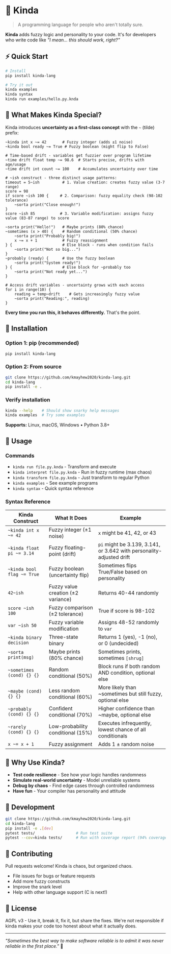 # 🤷 Kinda

> A programming language for people who aren't totally sure.

**Kinda** adds fuzzy logic and personality to your code. It's for developers who write code like _"I mean… this should work, right?"_

## ⚡ Quick Start

```bash
# Install
pip install kinda-lang

# Try it out 
kinda examples
kinda syntax
kinda run examples/hello.py.knda
```

## 🎲 What Makes Kinda Special?

Kinda introduces **uncertainty as a first-class concept** with the `~` (tilde) prefix:

```kinda
~kinda int x ~= 42       # Fuzzy integer (adds ±1 noise)
~kinda bool ready ~= True # Fuzzy boolean (might flip to False)

# Time-based drift - variables get fuzzier over program lifetime
~time drift float temp ~= 98.6  # Starts precise, drifts with age/usage
~time drift int count ~= 100    # Accumulates uncertainty over time

# ~ish construct - three distinct usage patterns:
timeout = 5~ish          # 1. Value creation: creates fuzzy value (3-7 range)
score = 98
if score ~ish 100 {     # 2. Comparison: fuzzy equality check (98-102 tolerance)  
    ~sorta print("Close enough!")
}
score ~ish 85           # 3. Variable modification: assigns fuzzy value (83-87 range) to score

~sorta print("Hello!")   # Maybe prints (80% chance)  
~sometimes (x > 40) {    # Random conditional (50% chance)
    ~sorta print("Probably big!")
    x ~= x + 1           # Fuzzy reassignment
} {                      # Else block - runs when condition fails
    ~sorta print("Not so big...")
}
~probably (ready) {      # Use the fuzzy boolean 
    ~sorta print("System ready!")
} {                      # Else block for ~probably too
    ~sorta print("Not ready yet...")
}

# Access drift variables - uncertainty grows with each access
for i in range(10) {
    reading = temp~drift    # Gets increasingly fuzzy value
    ~sorta print("Reading:", reading)
}
```

**Every time you run this, it behaves differently.** That's the point.

## 🚀 Installation

### Option 1: pip (recommended)
```bash
pip install kinda-lang
```

### Option 2: From source  
```bash
git clone https://github.com/kmayhew2020/kinda-lang.git
cd kinda-lang
pip install -e .
```

### Verify installation
```bash
kinda --help    # Should show snarky help messages
kinda examples  # Try some examples
```

**Supports:** Linux, macOS, Windows • Python 3.8+

## 📖 Usage

### Commands
- `kinda run file.py.knda` - Transform and execute 
- `kinda interpret file.py.knda` - Run in fuzzy runtime (max chaos)
- `kinda transform file.py.knda` - Just transform to regular Python
- `kinda examples` - See example programs
- `kinda syntax` - Quick syntax reference

### Syntax Reference

| Kinda Construct | What It Does | Example |
|-----------------|--------------|---------|
| `~kinda int x ~= 42` | Fuzzy integer (±1 noise) | `x` might be 41, 42, or 43 |
| `~kinda float pi ~= 3.14` | Fuzzy floating-point (drift) | `pi` might be 3.139, 3.141, or 3.642 with personality-adjusted drift |
| `~kinda bool flag ~= True` | Fuzzy boolean (uncertainty flip) | Sometimes flips True/False based on personality |
| `42~ish` | Fuzzy value creation (±2 variance) | Returns 40-44 randomly |  
| `score ~ish 100` | Fuzzy comparison (±2 tolerance) | True if score is 98-102 |
| `var ~ish 50` | Fuzzy variable modification | Assigns 48-52 randomly to `var` |
| `~kinda binary decision` | Three-state binary | Returns 1 (yes), -1 (no), or 0 (undecided) |
| `~sorta print(msg)` | Maybe prints (80% chance) | Sometimes prints, sometimes `[shrug]` |
| `~sometimes (cond) {} {}` | Random conditional (50%) | Block runs if both random AND condition, optional else |
| `~maybe (cond) {} {}` | Less random conditional (60%) | More likely than ~sometimes but still fuzzy, optional else |
| `~probably (cond) {} {}` | Confident conditional (70%) | Higher confidence than ~maybe, optional else |
| `~rarely (cond) {} {}` | Low-probability conditional (15%) | Executes infrequently, lowest chance of all conditionals |
| `x ~= x + 1` | Fuzzy assignment | Adds 1 ± random noise |

## 🎯 Why Use Kinda?

- **Test code resilience** - See how your logic handles randomness
- **Simulate real-world uncertainty** - Model unreliable systems  
- **Debug by chaos** - Find edge cases through controlled randomness
- **Have fun** - Your compiler has personality and attitude

## 🔧 Development

```bash
git clone https://github.com/kmayhew2020/kinda-lang.git
cd kinda-lang
pip install -e .[dev]
pytest tests/                  # Run test suite
pytest --cov=kinda tests/      # Run with coverage report (94% coverage)
```

## 🤝 Contributing

Pull requests welcome! Kinda is chaos, but organized chaos.

- File issues for bugs or feature requests
- Add more fuzzy constructs
- Improve the snark level
- Help with other language support (C is next!)

## 📜 License

AGPL v3 - Use it, break it, fix it, but share the fixes. We're not responsible if kinda makes your code too honest about what it actually does.

---

*"Sometimes the best way to make software reliable is to admit it was never reliable in the first place."* 🎲